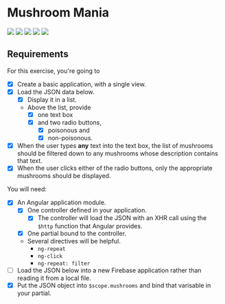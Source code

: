 # Mushroom Mania

![](https://img.shields.io/badge/data-static_json-lightgrey.svg)
![](https://img.shields.io/badge/template-angular-red.svg)
![](https://img.shields.io/badge/css_framework-bootstrap-5F2C7C.svg)
![](https://img.shields.io/badge/mvp-working-green.svg)
![](https://img.shields.io/badge/bonus-none-lightgrey.svg)

## Requirements

For this exercise, you're going to
- [x] Create a basic application, with a single view.
- [x] Load the JSON data below.
    - [x] Display it in a list.
    - Above the list, provide
        - [x] one text box
        - [x] and two radio buttons,
            - [x] poisonous and
            - [x] non-poisonous.
- [x] When the user types **any** text into the text box, the list of mushrooms should be filtered down to any mushrooms whose description contains that text.
- [x] When the user clicks either of the radio buttons, only the appropriate mushrooms should be displayed.

You will need:

- [x] An Angular application module.
    - [x] One controller defined in your application.
        - [x] The controller will load the JSON with an XHR call using the `$http` function that Angular provides.
    - [x] One partial bound to the controller.
    - Several directives will be helpful.
        - `ng-repeat`
        - `ng-click`
        - `ng-repeat: filter`
- [ ] Load the JSON below into a new Firebase application rather than reading it from a local file.
- [x] Put the JSON object into `$scope.mushrooms` and bind that varisable in your partial.
